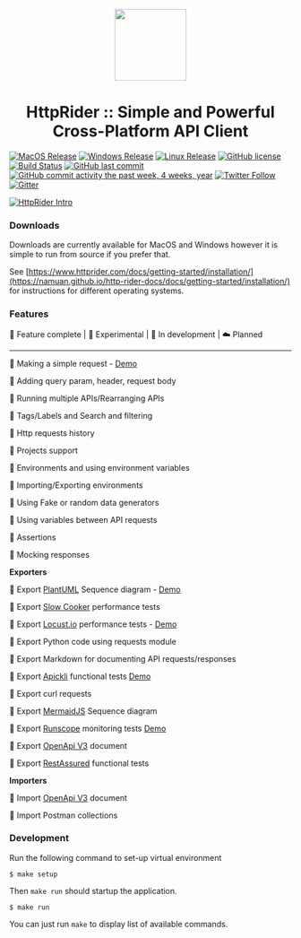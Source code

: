 <p align="center">
  <img src="https://github.com/namuan/http-rider/raw/master/resources/images/httprider-readme.png" width="128px"/>
</p>
<h1 align="center">HttpRider :: Simple and Powerful Cross-Platform API Client</h1>

[![MacOS Release](https://img.shields.io/github/v/release/namuan/http-rider-osx?label=macos)](https://github.com/namuan/http-rider-osx/releases/latest) [![Windows Release](https://img.shields.io/github/v/release/namuan/http-rider-win?label=windows)](https://github.com/namuan/http-rider-win/releases/latest) [![Linux Release](https://img.shields.io/github/v/release/namuan/http-rider?label=Linux)](https://github.com/namuan/http-rider/releases/latest) [![GitHub license](https://img.shields.io/github/license/namuan/http-rider.svg)](https://github.com/namuan/http-rider/blob/master/LICENSE) [![Build Status](https://travis-ci.com/namuan/http-rider.svg?branch=master)](https://travis-ci.org/namuan/http-rider) [![GitHub last commit](https://img.shields.io/github/last-commit/namuan/http-rider)](https://github.com/namuan/http-rider/commits/master) [![GitHub commit activity the past week, 4 weeks, year](https://img.shields.io/github/commit-activity/y/namuan/http-rider)](https://github.com/namuan/http-rider/commits/master) [![Twitter Follow](https://img.shields.io/twitter/follow/deskriders_twt.svg?style=social&label=Follow)](https://twitter.com/deskriders_twt) [![Gitter](https://badges.gitter.im/http-rider/community.svg)](https://gitter.im/http-rider/community?utm_source=badge&utm_medium=badge&utm_campaign=pr-badge)

[![HttpRider Intro](https://img.youtube.com/vi/rWmvwVuuN6I/0.jpg)](https://www.youtube.com/watch?v=rWmvwVuuN6I)

### Downloads

Downloads are currently available for MacOS and Windows however it is simple to run from source if you prefer that.

See [https://www.httprider.com/docs/getting-started/installation/](https://namuan.github.io/http-rider-docs/docs/getting-started/installation/) for instructions for different operating systems.

### Features

🚀 Feature complete | 🙈 Experimental | 📝 In development | ☁️️ Planned

---

🚀 Making a simple request - [Demo](https://www.youtube.com/watch?v=fw8jMjQpfy8)

🚀 Adding query param, header, request body

🚀 Running multiple APIs/Rearranging APIs

🚀 Tags/Labels and Search and filtering

🚀 Http requests history

🚀 Projects support

🚀 Environments and using environment variables

🚀 Importing/Exporting environments

🚀 Using Fake or random data generators

🚀 Using variables between API requests

🚀 Assertions

🚀 Mocking responses

**Exporters**

🚀 Export [PlantUML](https://twitter.com/plantuml) Sequence diagram - [Demo](https://www.youtube.com/watch?v=4Asr_4iOxUM)

🚀 Export [Slow Cooker](https://github.com/buoyantio/slow_cooker) performance tests

🚀 Export [Locust.io](https://locust.io) performance tests - [Demo](https://www.youtube.com/watch?v=7zqcYmZIdVs)

🚀 Export Python code using requests module

🚀 Export Markdown for documenting API requests/responses

🚀 Export [Apickli](https://github.com/apickli/apickli) functional tests [Demo](https://deskriders.dev/generating-bdd-tests-with-httprider/)

🚀 Export curl requests

🚀 Export [MermaidJS](https://mermaidjs.github.io/) Sequence diagram

🚀 Export [Runscope](https://www.runscope.com) monitoring tests [Demo](https://deskriders.dev/generating-runscope-monitoring-tests/)

🚀 Export [OpenApi V3](https://github.com/OAI/OpenAPI-Specification/blob/master/versions/3.0.0.md) document

🚀 Export [RestAssured](http://rest-assured.io) functional tests

**Importers**

🚀 Import [OpenApi V3](https://github.com/OAI/OpenAPI-Specification/blob/master/versions/3.0.0.md) document

🚀 Import Postman collections

### Development

Run the following command to set-up virtual environment

```
$ make setup
```

Then `make run` should startup the application.

```
$ make run
```

You can just run `make` to display list of available commands.
